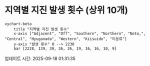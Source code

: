 # 지역별 지진 발생 횟수 (상위 10개)

```mermaid
xychart-beta
    title "지역별 지진 발생 횟수"
    x-axis ["Adjacent", "Off", "Southern", "Northern", "Noto,", "Central", "Hyuganada", "Western", "Kiisuido", "미분류"]
    y-axis "발생 횟수" 0 --> 2230
    bar [2228, 139, 39, 36, 26, 19, 16, 16, 10, 9]
```

업데이트 시간: 2025-09-18 01:31:35
